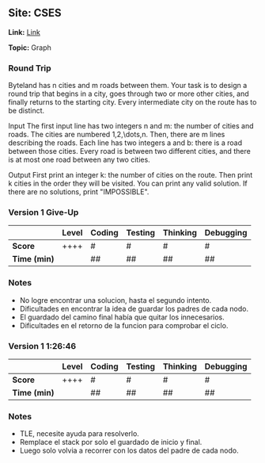 ## Site: CSES

**Link:** [Link](https://cses.fi/problemset/task/1669)

**Topic:** Graph

### Round Trip

Byteland has n cities and m roads between them. Your task is to design a round trip that begins in a city, goes through two or more other cities, and finally returns to the starting city. Every intermediate city on the route has to be distinct.

Input
The first input line has two integers n and m: the number of cities and roads. The cities are numbered 1,2,\dots,n.
Then, there are m lines describing the roads. Each line has two integers a and b: there is a road between those cities.
Every road is between two different cities, and there is at most one road between any two cities.

Output
First print an integer k: the number of cities on the route. Then print k cities in the order they will be visited. You can print any valid solution.
If there are no solutions, print "IMPOSSIBLE".

### Version 1 Give-Up

|           | Level | Coding | Testing | Thinking | Debugging  |
|-----------|-------|--------|---------|----------|------------|
| **Score** | ++++  | #      | #       | #        | #          |
| **Time (min)** | | ## | ## | ## | ## |

### Notes
- No logre encontrar una solucion, hasta el segundo intento.
- Dificultades en encontrar la idea de guardar los padres de cada nodo.
- El guardado del camino final había que quitar los innecesarios.
- Dificultades en el retorno de la funcion para comprobar el ciclo.

### Version 1 1:26:46

|           | Level | Coding | Testing | Thinking | Debugging  |
|-----------|-------|--------|---------|----------|------------|
| **Score** | ++++  | #      | #       | #        | #          |
| **Time (min)** | | ## | ## | ## | ## |

### Notes
- TLE, necesite ayuda para resolverlo. 
- Remplace el stack por solo el guardado de inicio y final.
- Luego solo volvia a recorrer con los datos del padre de cada nodo.
